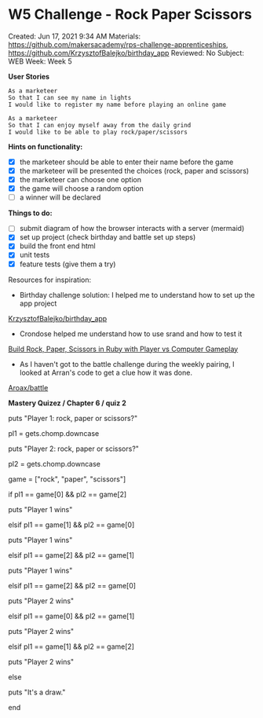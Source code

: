 # W5 Challenge - Rock Paper Scissors

Created: Jun 17, 2021 9:34 AM
Materials: https://github.com/makersacademy/rps-challenge-apprenticeships, https://github.com/KrzysztofBalejko/birthday_app
Reviewed: No
Subject: WEB
Week: Week 5

**User Stories**

```
As a marketeer
So that I can see my name in lights
I would like to register my name before playing an online game

As a marketeer
So that I can enjoy myself away from the daily grind
I would like to be able to play rock/paper/scissors
```

**Hints on functionality:**

- [x]  the marketeer should be able to enter their name before the game
- [x]  the marketeer will be presented the choices (rock, paper and scissors)
- [x]  the marketeer can choose one option
- [x]  the game will choose a random option
- [ ]  a winner will be declared

**Things to do:**

- [ ]  submit diagram of how the browser interacts with a server (mermaid)
- [x]  set up project (check birthday and battle set up steps)
- [x]  build the front end html
- [x]  unit tests
- [x]  feature tests (give them a try)

Resources for inspiration:

- Birthday challenge solution: I helped me to understand how to set up the app project

[KrzysztofBalejko/birthday_app](https://github.com/KrzysztofBalejko/birthday_app)

- Crondose helped me understand how to use srand and how to test it

[Build Rock, Paper, Scissors in Ruby with Player vs Computer Gameplay](https://www.crondose.com/2017/03/build-rock-paper-scissors-ruby-player-vs-computer-gameplay/)

- As I haven't got to the battle challenge during the weekly pairing, I looked at Arran's code to get a clue how it was done.

[Aroax/battle](https://github.com/Aroax/battle/tree/main/lib)

**Mastery Quizez  / Chapter 6 / quiz 2**

puts "Player 1: rock, paper or scissors?"

pl1 = gets.chomp.downcase

puts "Player 2: rock, paper or scissors?"

pl2 = gets.chomp.downcase

game = ["rock", "paper", "scissors"]

if pl1 == game[0] && pl2 == game[2]

puts "Player 1 wins"

elsif pl1 == game[1] && pl2 == game[0]

puts "Player 1 wins"

elsif pl1 == game[2] && pl2 == game[1]

puts "Player 1 wins"

elsif pl1 == game[2] && pl2 == game[0]

puts "Player 2 wins"

elsif pl1 == game[0] && pl2 == game[1]

puts "Player 2 wins"

elsif pl1 == game[1] && pl2 == game[2]

puts "Player 2 wins"

else

puts "It's a draw."

end